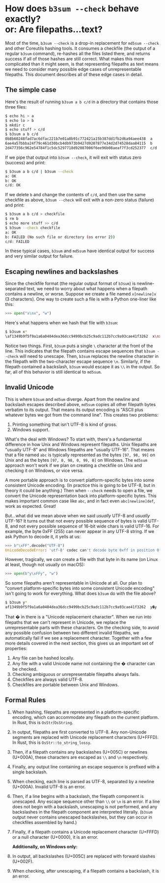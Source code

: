 # How does `b3sum --check` behave exactly?<br>or: Are filepaths...text?

Most of the time, `b3sum --check` is a drop-in replacement for `md5sum --check`
and other Coreutils hashing tools. It consumes a checkfile (the output of a
regular `b3sum` command), re-hashes all the files listed there, and returns
success if all of those hashes are still correct. What makes this more
complicated than it might seem, is that representing filepaths as text means we
need to consider many possible edge cases of unrepresentable filepaths. This
document describes all of these edge cases in detail.

## The simple case

Here's the result of running `b3sum a b c/d` in a directory that contains
those three files:

```bash
$ echo hi > a
$ echo lo > b
$ mkdir c
$ echo stuff > c/d
$ b3sum a b c/d
0b8b60248fad7ac6dfac221b7e01a8b91c772421a15b387dd1fb2d6a94aee438  a
6ae4a57bbba24f79c461d30bcb4db973b9427d9207877e34d2d74528daa84115  b
2d477356c962e54784f1c5dc5297718d92087006f6ee96b08aeaf7f3cd252377  c/d
```

If we pipe that output into `b3sum --check`, it will exit with status zero
(success) and print:

```bash
$ b3sum a b c/d | b3sum --check
a: OK
b: OK
c/d: OK
```

If we delete `b` and change the contents of `c/d`, and then use the same
checkfile as above, `b3sum --check` will exit with a non-zero status (failure)
and print:

```bash
$ b3sum a b c/d > checkfile
$ rm b
$ echo more stuff >> c/d
$ b3sum --check checkfile
a: OK
b: FAILED (No such file or directory (os error 2))
c/d: FAILED
```

In these typical cases, `b3sum` and `md5sum` have identical output for success
and very similar output for failure.

## Escaping newlines and backslashes

Since the checkfile format (the regular output format of `b3sum`) is
newline-separated text, we need to worry about what happens when a filepath
contains a newline, or worse. Suppose we create a file named `x[newline]x`
(3 characters). One way to create such a file is with a Python one-liner like
this:

```python
>>> open("x\nx", "w")
```

Here's what happens when we hash that file with `b3sum`:

```bash
$ b3sum x*
\af1349b9f5f9a1a6a0404dea36dcc9499bcb25c9adc112b7cc9a93cae41f3262  x\nx
```

Notice two things. First, `b3sum` puts a single `\` character at the front of
the line. This indicates that the filepath contains escape sequences that
`b3sum --check` will need to unescape. Then, `b3sum` replaces the newline
character in the filepath with the two-character escape sequence `\n`.
Similarly, if the filepath contained a backslash, `b3sum` would escape it as
`\\` in the output. So far, all of this behavior is still identical to
`md5sum`.

## Invalid Unicode

This is where `b3sum` and `md5um` diverge. Apart from the newline and backslash
escapes described above, `md5sum` copies all other filepath bytes verbatim to
its output. That means its output encoding is "ASCII plus whatever bytes we got
from the command line". This creates two problems:

1. Printing something that isn't UTF-8 is kind of gross.
2. Windows support.

What's the deal with Windows? To start with, there's a fundamental difference
in how Unix and Windows represent filepaths. Unix filepaths are "usually UTF-8"
and Windows filepaths are "usually UTF-16". That means that a file named `abc`
is typically represented as the bytes `[97, 98, 99]` on Unix and as the bytes
`[97, 0, 98, 0, 99, 0]` on Windows. The `md5sum` approach won't work if we plan
on creating a checkfile on Unix and checking it on Windows, or vice versa.

A more portable approach is to convert platform-specific bytes into some
consistent Unicode encoding. (In practice this is going to be UTF-8, but in
theory it could be anything.) Then when `--check` needs to open a file, we
convert the Unicode representation back into platform-specific bytes. This
makes important common case like `abc`, and in fact even `abc[newline]def`,
work as expected. Great!

But...what did we mean above when we said *usually* UTF-8 and *usually* UTF-16?
It turns out that not every possible sequence of bytes is valid UTF-8, and not
every possible sequence of 16-bit wide chars is valid UTF-16. For example, the
byte 0xFF (255) can never appear in any UTF-8 string. If we ask Python to
decode it, it yells at us:

```python
>>> b"\xFF".decode("UTF-8")
UnicodeDecodeError: 'utf-8' codec can't decode byte 0xff in position 0: invalid start byte
```

However, tragically, we *can* create a file with that byte in its name (on
Linux at least, though not usually on macOS):

```python
>>> open(b"y\xFFy", "w")
```

So some filepaths aren't representable in Unicode at all. Our plan to "convert
platform-specific bytes into some consistent Unicode encoding" isn't going to
work for everything. What does `b3sum` do with the file above?

```bash
$ b3sum y*
af1349b9f5f9a1a6a0404dea36dcc9499bcb25c9adc112b7cc9a93cae41f3262  y�y
```

That � in there is a "Unicode replacement character". When we run into
filepaths that we can't represent in Unicode, we replace the unrepresentable
parts with these characters. On the checking side, to avoid any possible
confusion between two different invalid filepaths, we automatically fail if we
see a replacement character. Together with a few more details covered in the
next section, this gives us an important set of properties:

1. Any file can be hashed locally.
2. Any file with a valid Unicode name not containing the � character can be
   checked.
3. Checking ambiguous or unrepresentable filepaths always fails.
4. Checkfiles are always valid UTF-8.
5. Checkfiles are portable between Unix and Windows.

## Formal Rules

1. When hashing, filepaths are represented in a platform-specific encoding,
   which can accommodate any filepath on the current platform. In Rust, this is
   `OsStr`/`OsString`.
2. In output, filepaths are first converted to UTF-8. Any non-Unicode segments
   are replaced with Unicode replacement characters (U+FFFD). In Rust, this is
   `OsStr::to_string_lossy`.
3. Then, if a filepath contains any backslashes (U+005C) or newlines (U+000A),
   these characters are escaped as `\\` and `\n` respectively.
4. Finally, any output line containing an escape sequence is prefixed with a
   single backslash.
5. When checking, each line is parsed as UTF-8, separated by a newline
   (U+000A). Invalid UTF-8 is an error.
6. Then, if a line begins with a backslash, the filepath component is
   unescaped. Any escape sequence other than `\\` or `\n` is an error. If a
   line does not begin with a backslash, unescaping is not performed, and any
   backslashes in the filepath component are interpreted literally. (`b3sum`
   output never contains unescaped backslashes, but they can occur in
   checkfiles assembled by hand.)
7. Finally, if a filepath contains a Unicode replacement character (U+FFFD) or
   a null character (U+0000), it is an error.

   **Additionally, on Windows only:**

8. In output, all backslashes (U+005C) are replaced with forward slashes
   (U+002F).
9. When checking, after unescaping, if a filepath contains a backslash, it is
   an error.
